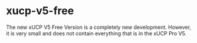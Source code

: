 # xucp-v5-free
The new xUCP V5 Free Version is a completely new development. However, it is very small and does not contain everything that is in the xUCP Pro V5.
